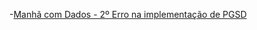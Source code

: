 -[Manhã com Dados - 2º Erro na implementação de PGSD](https://www.linkedin.com/posts/blrdata_confira-mais-um-erro-que-as-pessoas-cometem-activity-7373816165468540928-lqt8?utm_source=share&utm_medium=member_desktop&rcm=ACoAAAButhkBQJCMRkQ89Ql11qoyQtXBfP6R5tc)
